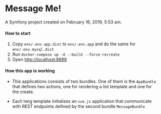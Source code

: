 Message Me!
=========

A Symfony project created on February 16, 2019, 5:53 am.


#### How to start

1. Copy `env/.env.app.dist` to `env/.env.app` and do the same for `env/.env.mysql.dist`
2. Run `docker-compose up -d --build --force-recreate`
3. Open [http://localhost:8888](http://localhost:8888)



#### How this app is working

- This applications consists of two bundles. One of them is the `AppBundle` that
defines two actions, one for rendering a list template and one for the create.

- Each twig template initializes an `vue.js` application that communicate with REST endpoints
defined by the second bundle `MessageBundle`